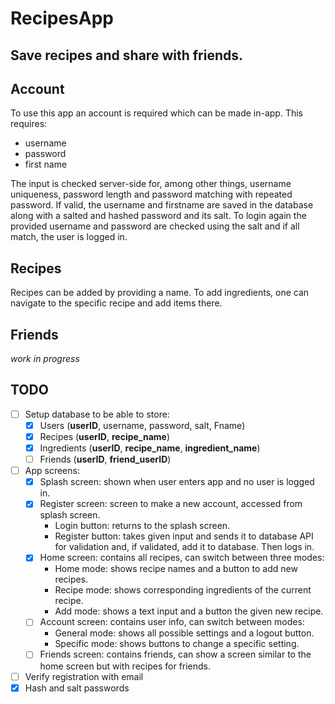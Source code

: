 # RecipesApp
Save recipes and share with friends.
-------

## Account
To use this app an account is required which can be made in-app. This requires:
- username
- password
- first name

The input is checked server-side for, among other things, username uniqueness, password length and password matching with repeated password. If valid, the username and firstname are saved in the database along with a salted and hashed password and its salt. 
To login again the provided username and password are checked using the salt and if all match, the user is logged in.

## Recipes
Recipes can be added by providing a name. To add ingredients, one can navigate to the specific recipe and add items there. 

## Friends
*work in progress*

## TODO
- [ ] Setup database to be able to store:
  - [X] Users (__userID__, username, password, salt, Fname)
  - [X] Recipes (__userID__, __recipe_name__)
  - [X] Ingredients (__userID__, __recipe_name__, __ingredient_name__)
  - [ ] Friends (__userID__, __friend_userID__)
- [ ] App screens:
  - [X] Splash screen: shown when user enters app and no user is logged in.
  - [X] Register screen: screen to make a new account, accessed from splash screen.
    - Login button: returns to the splash screen.
    - Register button: takes given input and sends it to database API for validation and, if validated, add it to database. Then logs in.
  - [X] Home screen: contains all recipes, can switch between three modes:
    - Home mode: shows recipe names and a button to add new recipes.
    - Recipe mode: shows corresponding ingredients of the current recipe.
    - Add mode: shows a text input and a button the given new recipe.
  - [ ] Account screen: contains user info, can switch between modes:
    - General mode: shows all possible settings and a logout button.
    - Specific mode: shows buttons to change a specific setting.
  - [ ] Friends screen: contains friends, can show a screen similar to the home screen but with recipes for friends.
- [ ] Verify registration with email
- [X] Hash and salt passwords

